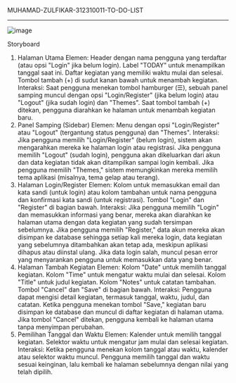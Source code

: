 MUHAMAD-ZULFIKAR-312310011-TO-DO-LIST

---

![image](https://github.com/user-attachments/assets/64197a5d-8ed1-43ef-92e9-170a465fbf48)



Storyboard
1. Halaman Utama
Elemen:
Header dengan nama pengguna yang terdaftar (atau opsi "Login" jika belum login).
Label "TODAY" untuk menampilkan tanggal saat ini.
Daftar kegiatan yang memiliki waktu mulai dan selesai.
Tombol tambah (+) di sudut kanan bawah untuk menambah kegiatan.
Interaksi:
Saat pengguna menekan tombol hamburger (☰), sebuah panel samping muncul dengan opsi "Login/Register" (jika belum login) atau "Logout" (jika sudah login) dan "Themes".
Saat tombol tambah (+) ditekan, pengguna diarahkan ke halaman untuk menambah kegiatan baru.
2. Panel Samping (Sidebar)
Elemen:
Menu dengan opsi "Login/Register" atau "Logout" (tergantung status pengguna) dan "Themes".
Interaksi:
Jika pengguna memilih "Login/Register" (belum login), sistem akan mengarahkan mereka ke halaman login atau registrasi.
Jika pengguna memilih "Logout" (sudah login), pengguna akan dikeluarkan dari akun dan data kegiatan tidak akan ditampilkan sampai login kembali.
Jika pengguna memilih "Themes," sistem memungkinkan mereka memilih tema aplikasi (misalnya, tema gelap atau terang).
3. Halaman Login/Register
Elemen:
Kolom untuk memasukkan email dan kata sandi (untuk login) atau kolom tambahan untuk nama pengguna dan konfirmasi kata sandi (untuk registrasi).
Tombol "Login" dan "Register" di bagian bawah.
Interaksi:
Jika pengguna memilih "Login" dan memasukkan informasi yang benar, mereka akan diarahkan ke halaman utama dengan data kegiatan yang sudah tersimpan sebelumnya.
Jika pengguna memilih "Register," data akun mereka akan disimpan ke database sehingga setiap kali mereka login, data kegiatan yang sebelumnya ditambahkan akan tetap ada, meskipun aplikasi dihapus atau diinstal ulang.
Jika data login salah, muncul pesan error yang menyarankan pengguna untuk memasukkan data yang benar.
4. Halaman Tambah Kegiatan
Elemen:
Kolom "Date" untuk memilih tanggal kegiatan.
Kolom "Time" untuk mengatur waktu mulai dan selesai.
Kolom "Title" untuk judul kegiatan.
Kolom "Notes" untuk catatan tambahan.
Tombol "Cancel" dan "Save" di bagian bawah.
Interaksi:
Pengguna dapat mengisi detail kegiatan, termasuk tanggal, waktu, judul, dan catatan.
Ketika pengguna menekan tombol "Save," kegiatan baru disimpan ke database dan muncul di daftar kegiatan di halaman utama.
Jika tombol "Cancel" ditekan, pengguna kembali ke halaman utama tanpa menyimpan perubahan.
5. Pemilihan Tanggal dan Waktu
Elemen:
Kalender untuk memilih tanggal kegiatan.
Selektor waktu untuk mengatur jam mulai dan selesai kegiatan.
Interaksi:
Ketika pengguna menekan kolom tanggal atau waktu, kalender atau selektor waktu muncul.
Pengguna memilih tanggal dan waktu sesuai keinginan, lalu kembali ke halaman sebelumnya dengan nilai yang telah dipilih.
